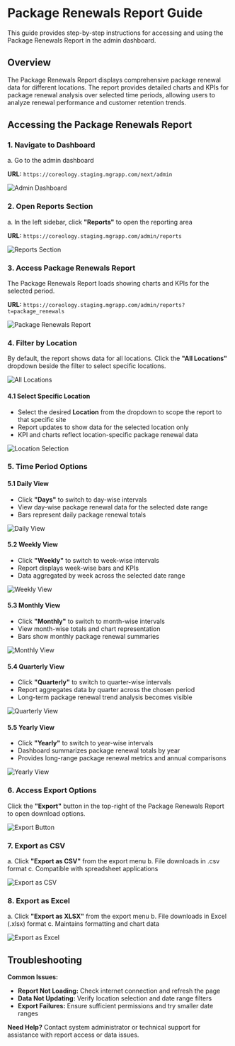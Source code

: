 # Package Renewals Report Guide

This guide provides step-by-step instructions for accessing and using the Package Renewals Report in the admin dashboard.

## Overview

The Package Renewals Report displays comprehensive package renewal data for different locations. The report provides detailed charts and KPIs for package renewal analysis over selected time periods, allowing users to analyze renewal performance and customer retention trends.

## Accessing the Package Renewals Report

### 1. Navigate to Dashboard

a. Go to the admin dashboard

**URL:** `https://coreology.staging.mgrapp.com/next/admin`

![Admin Dashboard](images/dashboard.png)

### 2. Open Reports Section

a. In the left sidebar, click **"Reports"** to open the reporting area

**URL:** `https://coreology.staging.mgrapp.com/admin/reports`

![Reports Section](images/reports-section.png)

### 3. Access Package Renewals Report

The Package Renewals Report loads showing charts and KPIs for the selected period.

**URL:** `https://coreology.staging.mgrapp.com/admin/reports?t=package_renewals`

![Package Renewals Report](images/package-renewals-report.png)

### 4. Filter by Location

By default, the report shows data for all locations. Click the **"All Locations"** dropdown beside the filter to select specific locations.

![All Locations](images/renewals-all-locations.png)

#### 4.1 Select Specific Location

- Select the desired **Location** from the dropdown to scope the report to that specific site
- Report updates to show data for the selected location only
- KPI and charts reflect location-specific package renewal data

![Location Selection](images/renewals-location-selection.png)

### 5. Time Period Options

#### 5.1 Daily View
- Click **"Days"** to switch to day-wise intervals
- View day-wise package renewal data for the selected date range
- Bars represent daily package renewal totals

![Daily View](images/renewals-daily-view.png)

#### 5.2 Weekly View
- Click **"Weekly"** to switch to week-wise intervals
- Report displays week-wise bars and KPIs
- Data aggregated by week across the selected date range

![Weekly View](images/renewals-weekly-view.png)

#### 5.3 Monthly View
- Click **"Monthly"** to switch to month-wise intervals
- View month-wise totals and chart representation
- Bars show monthly package renewal summaries

![Monthly View](images/renewals-monthly-view.png)

#### 5.4 Quarterly View
- Click **"Quarterly"** to switch to quarter-wise intervals
- Report aggregates data by quarter across the chosen period
- Long-term package renewal trend analysis becomes visible

![Quarterly View](images/renewals-quarterly-view.png)

#### 5.5 Yearly View
- Click **"Yearly"** to switch to year-wise intervals
- Dashboard summarizes package renewal totals by year
- Provides long-range package renewal metrics and annual comparisons

![Yearly View](images/renewals-yearly-view.png)

### 6. Access Export Options

Click the **"Export"** button in the top-right of the Package Renewals Report to open download options.

![Export Button](images/renewals-export-button.png)

### 7. Export as CSV

a. Click **"Export as CSV"** from the export menu
b. File downloads in .csv format
c. Compatible with spreadsheet applications

![Export as CSV](images/renewals-export-as-csv.png)

### 8. Export as Excel

a. Click **"Export as XLSX"** from the export menu
b. File downloads in Excel (.xlsx) format
c. Maintains formatting and chart data

![Export as Excel](images/renewals-export-as-xlsx.png)

## Troubleshooting

**Common Issues:**
- **Report Not Loading:** Check internet connection and refresh the page
- **Data Not Updating:** Verify location selection and date range filters
- **Export Failures:** Ensure sufficient permissions and try smaller date ranges

**Need Help?** Contact system administrator or technical support for assistance with report access or data issues.
